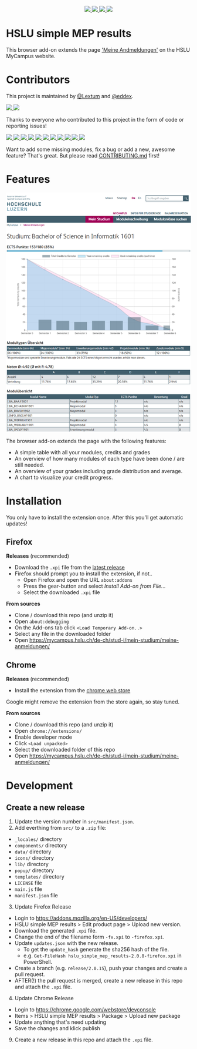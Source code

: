 <p align="center">
    <a href="https://github.com/eddex/hslu-simple-mep-results/blob/master/LICENSE" alt="License">
      <img src="https://img.shields.io/github/license/eddex/hslu-simple-mep-results">
    </a>
    <a href="https://github.com/eddex/hslu-simple-mep-results/releases" alt="Release">
      <img src="https://img.shields.io/github/v/release/eddex/hslu-simple-mep-results">
    </a>
    <a href="https://github.com/eddex/hslu-simple-mep-results/releases" alt="TotalDownloads">
      <img src="https://img.shields.io/github/downloads/eddex/hslu-simple-mep-results/total">
    </a>
    <a href="https://github.com/eddex/hslu-simple-mep-results/releases" alt="LatestReleaseDownloads">
      <img src="https://img.shields.io/github/downloads/eddex/hslu-simple-mep-results/latest/total">
    </a>
</p>

# HSLU simple MEP results
This browser add-on extends the page ['Meine Andmeldungen'](https://mycampus.hslu.ch/de-ch/stud-i/mein-studium/meine-anmeldungen/) on the HSLU MyCampus website.

# Contributors

This project is maintained by [@Lextum](https://github.com/Lextum) and [@eddex](https://github.com/eddex).

<a href="https://github.com/Lextum">
  <img src="https://avatars1.githubusercontent.com/u/5988613?s=40&v=4" />
</a>
<a href="https://github.com/eddex">
  <img src="https://avatars2.githubusercontent.com/u/5302085?s=40&v=4" />
</a>

Thanks to everyone who contributed to this project in the form of code or reporting issues!

<a href="https://github.com/dev-jan">
  <img src="https://avatars3.githubusercontent.com/u/5829661?s=40&v=4" />
</a>
<a href="https://github.com/fliiiix">
  <img src="https://avatars1.githubusercontent.com/u/1682954?s=40&v=4" />
</a>
<a href="https://github.com/timofurrer">
  <img src="https://avatars2.githubusercontent.com/u/1008252?s=40&v=4" />
</a>
<a href="https://github.com/Elmeche">
  <img src="https://avatars0.githubusercontent.com/u/49430274?s=40&v=4" height="40px" />
</a>
<a href="https://github.com/janedoekills">
  <img src="https://avatars0.githubusercontent.com/u/39761062?s=40&v=4" />
</a>
<a href="https://github.com/florianbaer">
  <img src="https://avatars0.githubusercontent.com/u/3041156?s=44&v=4" />
</a>
<a href="https://github.com/nerrehmit">
  <img src="https://avatars2.githubusercontent.com/u/15264624?s=40&v=4" />
</a>
<a href="https://github.com/retostadelmann">
  <img src="https://avatars3.githubusercontent.com/u/10433328?s=40&v=4" />
</a>
<a href="https://github.com/vigi86">
  <img src="https://avatars2.githubusercontent.com/u/8401847?s=40&v=4" />
</a>
<a href="https://github.com/TheHuebschi">
  <img src="https://avatars2.githubusercontent.com/u/33907022?s=40&v=4" />
</a>
<a href="https://github.com/wullli">
  <img src="https://avatars3.githubusercontent.com/u/29056346?s=40&v=4" />
</a>

Want to add some missing modules, fix a bug or add a new, awesome feature? That's great. But please read [CONTRIBUTING.md](CONTRIBUTING.md) first!

# Features

![screenshot](screenshot.png)

The browser add-on extends the page with the following features:
- A simple table with all your modules, credits and grades
- An overview of how many modules of each type have been done / are still needed.
- An overview of your grades including grade distribution and average.
- A chart to visualize your credit progress.

# Installation

You only have to install the extension once. After this you'll get automatic updates!

## Firefox

**Releases** (recommended)

- Download the `.xpi` file from the [latest release](https://github.com/eddex/hslu-simple-mep-results/releases)
- Firefox should prompt you to install the extension, if not..
  - Open Firefox and open the URL `about:addons`
  - Press the gear-button and select *Install Add-on from File...*
  - Select the downloaded `.xpi` file

**From  sources**
- Clone / download this repo (and unzip it)
- Open `about:debugging`
- On the Add-ons tab click `<Load Temporary Add-on..>`
- Select any file in the downloaded folder
- Open https://mycampus.hslu.ch/de-ch/stud-i/mein-studium/meine-anmeldungen/

## Chrome

**Releases** (recommended)
- Install the extension from the [chrome web store
](https://chrome.google.com/webstore/detail/hslu-simple-mep-results/bkcgbpgefenaapagldnnabfakilmfihp)

Google might remove the extension from the store again, so stay tuned.

**From sources**

- Clone / download this repo (and unzip it)
- Open `chrome://extensions/`
- Enable developer mode
- Click `<Load unpacked>`
- Select the downloaded folder of this repo
- Open https://mycampus.hslu.ch/de-ch/stud-i/mein-studium/meine-anmeldungen/

# Development

## Create a new release

1. Update the version number in `src/manifest.json`.
2. Add everthing from `src/` to a `.zip` file:
  - `_locales/` directory
  - `components/` directory
  - `data/` directory
  - `icons/` directory
  - `lib/` directory
  - `popup/` directory
  - `templates/` directory
  - `LICENSE` file
  - `main.js` file
  - `manifest.json` file

3. Update Firefox Release
  - Login to https://addons.mozilla.org/en-US/developers/
  - HSLU simple MEP results > Edit product page > Upload new version.
  - Download the generated `.xpi` file.
  - Change the end of the filename form `-fx.xpi` to `-firefox.xpi`.
  - Update `updates.json` with the new release.
    - To get the `update_hash` generate the sha256 hash of the file.
    - e.g. `Get-FileHash hslu_simple_mep_results-2.0.8-firefox.xpi` in PowerShell.
  - Create a branch (e.g. `release/2.0.15`), push your changes and create a pull request.
  - AFTER(!) the pull request is merged, create a new release in this repo and attach the `.xpi` file.

4. Update Chrome Release
- Login to https://chrome.google.com/webstore/devconsole
- Items > HSLU simple MEP results > Package > Upload new package
- Update anything that's need updating
- Save the changes and klick publish

9. Create a new release in this repo and attach the `.xpi` file.